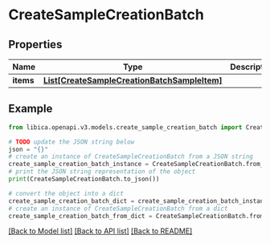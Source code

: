 # CreateSampleCreationBatch


## Properties

Name | Type | Description | Notes
------------ | ------------- | ------------- | -------------
**items** | [**List[CreateSampleCreationBatchSampleItem]**](CreateSampleCreationBatchSampleItem.md) |  | 

## Example

```python
from libica.openapi.v3.models.create_sample_creation_batch import CreateSampleCreationBatch

# TODO update the JSON string below
json = "{}"
# create an instance of CreateSampleCreationBatch from a JSON string
create_sample_creation_batch_instance = CreateSampleCreationBatch.from_json(json)
# print the JSON string representation of the object
print(CreateSampleCreationBatch.to_json())

# convert the object into a dict
create_sample_creation_batch_dict = create_sample_creation_batch_instance.to_dict()
# create an instance of CreateSampleCreationBatch from a dict
create_sample_creation_batch_from_dict = CreateSampleCreationBatch.from_dict(create_sample_creation_batch_dict)
```
[[Back to Model list]](../README.md#documentation-for-models) [[Back to API list]](../README.md#documentation-for-api-endpoints) [[Back to README]](../README.md)


